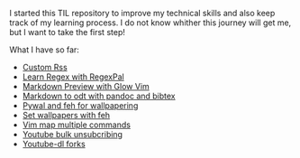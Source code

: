 I started this TIL repository to improve my technical skills and also keep track of my learning process. I do not know whither this journey will get me, but I want to take the first step!

What I have so far:

- [Custom Rss](Custom%20Rss.md)  
- [Learn Regex with RegexPal](Learn%20Regex%20with%20RegexPal.md)  
- [Markdown Preview with Glow Vim](Markdown%20Preview%20with%20Glow%20Vim.md)  
- [Markdown to odt with pandoc and bibtex](Markdown%20to%20odt%20with%20pandoc%20and%20bibtex.md)  
- [Pywal and feh for wallpapering](Pywal%20and%20feh%20for%20wallpapering.md)  
- [Set wallpapers with feh](Set%20wallpapers%20with%20feh.md)  
- [Vim map multiple commands](Vim%20map%20multiple%20commands.md)  
- [Youtube bulk unsubcribing](Youtube%20bulk%20unsubcribing.md)  
- [Youtube-dl forks](Youtube-dl%20forks.md)  

